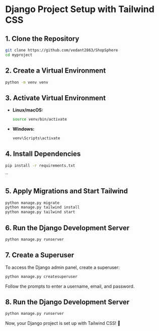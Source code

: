 
# Django Project Setup with Tailwind CSS

## 1. Clone the Repository
```bash
git clone https://github.com/vedant2863/ShopSphere
cd myproject
```

## 2. Create a Virtual Environment
```bash
python -m venv venv
```

## 3. Activate Virtual Environment
- **Linux/macOS:**
  ```bash
  source venv/bin/activate
  ```
- **Windows:**
  ```bash
  venv\Scripts\activate
  ```

## 4. Install Dependencies
```bash
pip install -r requirements.txt
```

``

## 5. Apply Migrations and Start Tailwind
```bash
python manage.py migrate
python manage.py tailwind install
python manage.py tailwind start
```

## 6. Run the Django Development Server
```bash
python manage.py runserver
```

## 7. Create a Superuser
To access the Django admin panel, create a superuser:
```bash
python manage.py createsuperuser
```
Follow the prompts to enter a username, email, and password.

## 8. Run the Django Development Server
```bash
python manage.py runserver
```

Now, your Django project is set up with Tailwind CSS! 🎉

